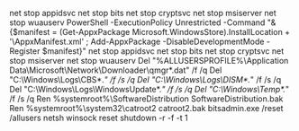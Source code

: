 net stop appidsvc
net stop bits
net stop cryptsvc
net stop msiserver
net stop wuauserv
PowerShell -ExecutionPolicy Unrestricted -Command "& {$manifest = (Get-AppxPackage Microsoft.WindowsStore).InstallLocation + '\AppxManifest.xml' ; Add-AppxPackage -DisableDevelopmentMode -Register $manifest}"
net stop appidsvc
net stop bits
net stop cryptsvc
net stop msiserver
net stop wuauserv
Del "%ALLUSERSPROFILE%\Application Data\Microsoft\Network\Downloader\qmgr*.dat" /f /q
Del "C:\Windows\Logs\CBS\*.*" /f /s /q
Del "C:\Windows\Logs\DISM\*.*" /f /s /q
Del "C:\Windows\Logs\WindowsUpdate\*.*" /f /s /q
Del "C:\Windows\Temp\*.*" /f /s /q
Ren %systemroot%\SoftwareDistribution SoftwareDistribution.bak
Ren %systemroot%\system32\catroot2 catroot2.bak
bitsadmin.exe /reset /allusers
netsh winsock reset
shutdown -r -f -t 1
